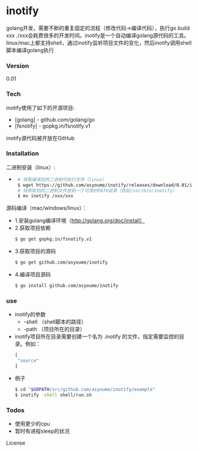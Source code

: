 # inotify

golang开发，需要不断的重复固定的流程（修改代码->编译代码），执行go build xxx ./xxx会耗费很多的开发时间。inotify是一个自动编译golang源代码的工具。linux/mac上都支持shell，通过inotify监听项目文件的变化，然后inotify调用shell脚本编译golang执行

### Version
0.01

### Tech

inotify使用了如下的开源项目:

* [golang] - github.com/golang/go
* [fsnotify] - gopkg.in/fsnotify.v1

inotify源代码被开放在GitHub

### Installation

二进制安装（linux）:
 - ```sh
    # 获取编译后的二进制可执行文件（linux）
    $ wget https://github.com/asyoume/inotify/releases/download/0.01/inotify
    # 将获取到的二进制文件放到一个可用的PATH目录（例如/usr/bin/inotify）
    $ mv inotify /xxx/xxx
    ```

源码编译（mac/windows/linux）：
 - 1.安装golang编译环境（http://golang.org/doc/install）
 - 2.获取项目依赖
    ```sh
    $ go get gopkg.in/fsnotify.v1
    ```
 - 3.获取项目的源码
    ```sh
    $ go get github.com/asyoume/inotify
    ```
 - 4.编译项目源码
    ```sh
    $ go install github.com/asyoume/inotify
    ```
 
### use
 - inotify的参数
   - -shell （shell脚本的路径）
   - -path （项目所在的目录）
 - inotify项目所在目录需要创建一个名为 .inotify 的文件，指定需要监控的目录。例如：
     ```javascript
    [
      "source"
    ]
    ```
 - 例子
    ```sh
    $ cd "$GOPATH/src/github.com/asyoume/inotify/example"
    $ inotify -shell shell/run.sh
    ```

### Todos
 - 使用更少的cpu
 - 暂时有进程sleep的状况

License
